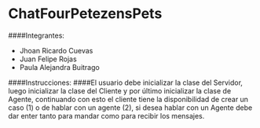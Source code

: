# ChatFourPetezensPets
####Integrantes: 
- Jhoan Ricardo Cuevas
- Juan Felipe Rojas
- Paula Alejandra Buitrago 

####Instrucciones: 
####El usuario debe inicializar la clase del Servidor, luego inicializar la clase del Cliente y por último inicializar la clase de Agente, continuando con esto el cliente tiene la disponibilidad de crear un caso (1) o de hablar con un agente (2), si desea hablar con un Agente debe dar enter tanto para mandar como para recibir los mensajes. 
